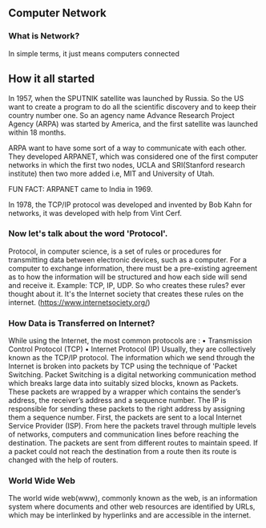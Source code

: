 ## Computer Network

### What is Network?
In simple terms, it just means computers connected

## How it all started
In 1957, when the SPUTNIK satellite was launched by Russia. So the US want to create a program to do all the scientific discovery and to keep their country number one. So an agency name Advance Research Project Agency (ARPA) was started by America, and the first satellite was launched within 18 months.

ARPA want to have some sort of a way to communicate with each other. They developed ARPANET, which was considered one of the first computer networks in which the first two nodes, UCLA and SRI(Stanford research institute) then two more added i.e, MIT and University of Utah.

FUN FACT: ARPANET came to India in 1969.

In 1978, the TCP/IP protocol was developed and invented by Bob Kahn for networks, it was developed with help from Vint Cerf.

### Now let's talk about the word 'Protocol'.
Protocol, in computer science, is a set of rules or procedures for transmitting data between electronic devices, such as a computer. For a computer to exchange information, there must be a pre-existing agreement as to how the information will be structured and how each side will send and receive it.
Example: TCP, IP, UDP.
So who creates these rules? ever thought about it.
It's the Internet society that creates these rules on the internet. (https://www.internetsociety.org/)

### How Data is Transferred on Internet?
While using the Internet, the most common protocols are :
• Transmission Control Protocol (TCP)
• Internet Protocol (IP)
Usually, they are collectively known as the TCP/IP protocol.
The information which we send through the Internet is broken into packets by TCP using the technique of 'Packet Switching.
Packet Switching is a digital networking communication method which breaks large data into suitably sized blocks, known as Packets.
These packets are wrapped by a wrapper which contains the sender’s address, the receiver’s address and a sequence number.
The IP is responsible for sending these packets to the right address by assigning them a sequence number.
First, the packets are sent to a local Internet Service Provider (ISP).
From here the packets travel through multiple levels of networks, computers and communication lines before reaching the destination.
The packets are sent from different routes to maintain speed.
If a packet could not reach the destination from a route then its route is changed with the help of routers.

### World Wide Web
The world wide web(www), commonly known as the web, is an information system where documents and other web resources are identified by URLs, which may be interlinked by hyperlinks and are accessible in the internet.
